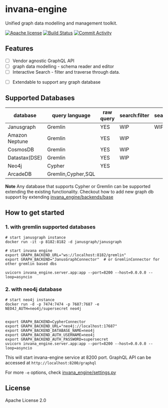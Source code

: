 # invana-engine

Unified graph data modelling and management toolkit.


[![Apache license](https://img.shields.io/badge/license-Apache-blue.svg)](https://github.com/invanalabs/invana-engine/blob/master/LICENSE) 
[![Build Status](https://travis-ci.org/invanalabs/invana-engine.svg?branch=develop)](https://travis-ci.org/invanalabs/invana-engine)
[![Commit Activity](https://img.shields.io/github/commit-activity/m/invanalabs/invana-engine)](https://github.com/invanalabs/invana-engine/commits)
<!-- [![codecov](https://codecov.io/gh/invanalabs/invana-engine/branch/develop/graph/badge.svg)](https://codecov.io/gh/invanalabs/invana-engine) -->


## Features 

- [ ] Vendor agnostic GraphQL API
- [ ] graph data modelling - schema reader and editor
- [ ] Interactive Search - filter and traverse through data.
<!-- - [ ] Query streaming  -->
- [ ] Extendable to support any graph database
<!-- - [ ] Support for large scale queries with Apache Spark -->
<!-- - [ ] graph data management system -->


## Supported Databases

| database 	    | query language 	| raw query     | search:filter | search:traversal | modelling 	|
|----------	    |----------------	|-------	|--------	    |-----------	|-----------	|
| Janusgraph    | Gremlin          	| YES     	| WIP           | WIP           |          	    |
| Amazon Neptune| Gremlin          	| YES      	| WIP     	    |           	|          	    |
| CosmosDB      | Gremlin         	| YES      	| WIP     	    |           	|          	    |
| Datastax(DSE) | Gremlin           | YES       | WIP     	    |           	|          	    |
| Neo4j         | Cypher            | YES       |               |               |          	    |
| ArcadeDB      | Gremlin,Cypher,SQL|           |               |               |          	    |

**Note** Any database that supports Cypher or Gremlin can be supported extending the 
existing functionality. Checkout how to add new graph db support by extending [invana_engine/backends/base](invana_engine/backends/base/README.md)


## How to get started

### 1. with gremlin supported databases
```
# start janusgraph instance 
docker run -it -p 8182:8182 -d janusgraph/janusgraph

# start invana engine
export GRAPH_BACKEND_URL="ws://localhost:8182/gremlin"
export GRAPH_BACKEND="JanusGraphConnector"  # or GremlinConnector for other gremlin based dbs

uvicorn invana_engine.server.app:app --port=8200 --host=0.0.0.0 --loop=asyncio
```

### 2. with neo4j database
```
# start neo4j instance 
docker run -d -p 7474:7474 -p 7687:7687 -e NEO4J_AUTH=neo4j/supersecret neo4j 


export GRAPH_BACKEND=CypherConnector
export GRAPH_BACKEND_URL="neo4j://localhost:17687"
export GRAPH_BACKEND_DATABASE_NAME=neo4j
export GRAPH_BACKEND_AUTH_USERNAME=neo4j
export GRAPH_BACKEND_AUTH_PASSWORD=supersecret
uvicorn invana_engine.server.app:app --port=8200 --host=0.0.0.0 --loop=asyncio
```

This will start invana-engine service at 8200 port. GraphQL API can be 
accessed at `http://localhost:8200/graphql`

For more `-e` options, check [invana_engine/settings.py](invana_engine/settings.py) 


## License 

Apache License 2.0
